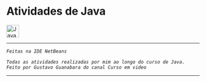 # Atividades de Java

<p>
    <img
        title="Java"
        width=33px
        style="vertical-align: middle; margin-right: 10px;" 
        src="https://cdn.jsdelivr.net/gh/devicons/devicon@latest/icons/java/java-original-wordmark.svg"   
    />
</p>

---

*`Feitas na IDE NetBeans`*

*`Todas as atividades realizadas por mim ao longo do curso de Java. Feito por Gustavo Guanabara do canal Curso em video`*

---

